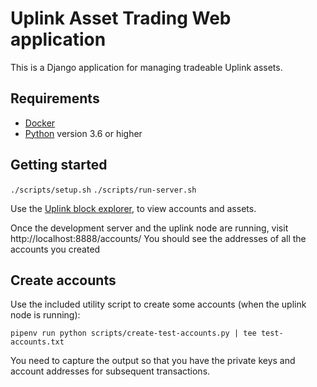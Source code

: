 # Uplink Asset Trading Web application

This is a Django application for managing tradeable Uplink assets.

## Requirements

* [Docker](https://www.docker.com/)
* [Python](https://www.python.org/) version 3.6 or higher

## Getting started

`./scripts/setup.sh`
`./scripts/run-server.sh`

Use the [Uplink block explorer](http://localhost:8000/accounts/), to view accounts and assets.

Once the development server and the uplink node are running, visit http://localhost:8888/accounts/
You should see the addresses of all the accounts you created

## Create accounts

Use the included utility script to create some accounts (when the uplink node is running):

`pipenv run python scripts/create-test-accounts.py | tee test-accounts.txt`

You need to capture the output so that you have the private keys and account addresses
for subsequent transactions.

